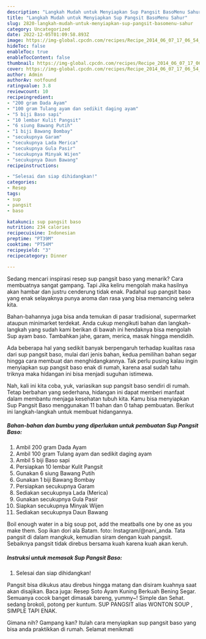 ```yaml
---
description: "Langkah Mudah untuk Menyiapkan Sup Pangsit BasoMenu Sahur"
title: "Langkah Mudah untuk Menyiapkan Sup Pangsit BasoMenu Sahur"
slug: 2820-langkah-mudah-untuk-menyiapkan-sup-pangsit-basomenu-sahur
category: Uncategorized
date: 2022-12-05T01:09:58.893Z
image: https://img-global.cpcdn.com/recipes/Recipe_2014_06_07_17_06_54_763_bbb72c_original_20131010_012011/680x482cq70/sup-pangsit-baso-foto-resep-utama.jpg
hideToc: false
enableToc: true
enableTocContent: false
thumbnail: https://img-global.cpcdn.com/recipes/Recipe_2014_06_07_17_06_54_763_bbb72c_original_20131010_012011/680x482cq70/sup-pangsit-baso-foto-resep-utama.jpg
cover: https://img-global.cpcdn.com/recipes/Recipe_2014_06_07_17_06_54_763_bbb72c_original_20131010_012011/680x482cq70/sup-pangsit-baso-foto-resep-utama.jpg
author: Admin
authorAv: notfound
ratingvalue: 3.8
reviewcount: 10
recipeingredient:
- "200 gram Dada Ayam"
- "100 gram Tulang ayam dan sedikit daging ayam"
- "5 biji Baso sapi"
- "10 lembar Kulit Pangsit"
- "6 siung Bawang Putih"
- "1 biji Bawang Bombay"
- "secukupnya Garam"
- "secukupnya Lada Merica"
- "secukupnya Gula Pasir"
- "secukupnya Minyak Wijen"
- "secukupnya Daun Bawang"
recipeinstructions:

- "Selesai dan siap dihidangkan!"
categories:
- Resep
tags:
- sup
- pangsit
- baso

katakunci: sup pangsit baso 
nutrition: 234 calories
recipecuisine: Indonesian
preptime: "PT39M"
cooktime: "PT54M"
recipeyield: "3"
recipecategory: Dinner

---
```



Sedang mencari inspirasi resep sup pangsit baso yang menarik? Cara membuatnya sangat gampang. Tapi Jika keliru mengolah maka hasilnya akan hambar dan justru cenderung tidak enak. Padahal sup pangsit baso yang enak selayaknya punya aroma dan rasa yang bisa memancing selera kita.


Bahan-bahannya juga bisa anda temukan di pasar tradisional, supermarket ataupun minimarket terdekat. Anda cukup mengikuti bahan dan langkah-langkah yang sudah kami berikan di bawah ini hendaknya bisa mengolah Sup ayam baso. Tambahkan jahe, garam, merica, masak hingga mendidih.

Ada beberapa hal yang sedikit banyak berpengaruh terhadap kualitas rasa dari sup pangsit baso, mulai dari jenis bahan, kedua pemilihan bahan segar hingga cara membuat dan menghidangkannya. Tak perlu pusing kalau ingin menyiapkan sup pangsit baso enak di rumah, karena asal sudah tahu triknya maka hidangan ini bisa menjadi suguhan istimewa.


Nah, kali ini kita coba, yuk, variasikan sup pangsit baso sendiri di rumah. Tetap berbahan yang sederhana, hidangan ini dapat memberi manfaat dalam membantu menjaga kesehatan tubuh kita. Kamu bisa menyiapkan Sup Pangsit Baso menggunakan 11 bahan dan 0 tahap pembuatan. Berikut ini langkah-langkah untuk membuat hidangannya.

<!--inarticleads1-->

##### Bahan-bahan dan bumbu yang diperlukan untuk pembuatan Sup Pangsit Baso:

1. Ambil 200 gram Dada Ayam
1. Ambil 100 gram Tulang ayam dan sedikit daging ayam
1. Ambil 5 biji Baso sapi
1. Persiapkan 10 lembar Kulit Pangsit
1. Gunakan 6 siung Bawang Putih
1. Gunakan 1 biji Bawang Bombay
1. Persiapkan secukupnya Garam
1. Sediakan secukupnya Lada (Merica)
1. Gunakan secukupnya Gula Pasir
1. Siapkan secukupnya Minyak Wijen
1. Sediakan secukupnya Daun Bawang


Boil enough water in a big soup pot, add the meatballs one by one as you make them. Sop ikan dori ala Batam. foto: Instagram/@nani_anda. Tata pangsit di dalam mangkuk, kemudian siram dengan kuah pangsit. Sebaiknya pangsit tidak direbus bersama kuah karena kuah akan keruh. 

<!--inarticleads2-->

##### Instruksi untuk memasak Sup Pangsit Baso:


1. Selesai dan siap dihidangkan!

Pangsit bisa dikukus atau direbus hingga matang dan disiram kuahnya saat akan disajikan. Baca juga: Resep Soto Ayam Kuning Berkuah Bening Segar. Semuanya cocok banget dimasak bareng, yummy~! Simple dan Sehat. sedang brokoli, potong per kuntum. SUP PANGSIT alias WONTON SOUP , SIMPLE TAPI ENAK. 

Gimana nih? Gampang kan? Itulah cara menyiapkan sup pangsit baso yang bisa anda praktikkan di rumah. Selamat menikmati
